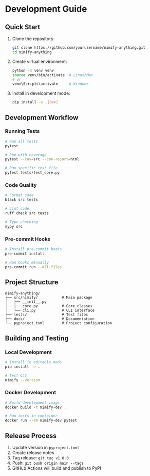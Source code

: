 # Development Guide

## Quick Start

1. Clone the repository:
   ```bash
   git clone https://github.com/yourusername/nimify-anything.git
   cd nimify-anything
   ```

2. Create virtual environment:
   ```bash
   python -m venv venv
   source venv/bin/activate  # Linux/Mac
   # or
   venv\Scripts\activate     # Windows
   ```

3. Install in development mode:
   ```bash
   pip install -e .[dev]
   ```

## Development Workflow

### Running Tests
```bash
# Run all tests
pytest

# Run with coverage
pytest --cov=src --cov-report=html

# Run specific test file
pytest tests/test_core.py
```

### Code Quality
```bash
# Format code
black src tests

# Lint code
ruff check src tests

# Type checking
mypy src
```

### Pre-commit Hooks
```bash
# Install pre-commit hooks
pre-commit install

# Run hooks manually
pre-commit run --all-files
```

## Project Structure

```
nimify-anything/
├── src/nimify/           # Main package
│   ├── __init__.py
│   ├── core.py           # Core classes
│   └── cli.py            # CLI interface
├── tests/                # Test files
├── docs/                 # Documentation
└── pyproject.toml        # Project configuration
```

## Building and Testing

### Local Development
```bash
# Install in editable mode
pip install -e .

# Test CLI
nimify --version
```

### Docker Development
```bash
# Build development image
docker build -t nimify-dev .

# Run tests in container
docker run --rm nimify-dev pytest
```

## Release Process

1. Update version in `pyproject.toml`
2. Create release notes
3. Tag release: `git tag v1.0.0`
4. Push: `git push origin main --tags`
5. GitHub Actions will build and publish to PyPI